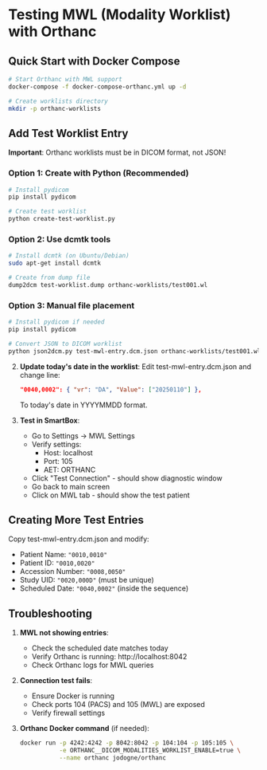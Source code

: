# Testing MWL (Modality Worklist) with Orthanc

## Quick Start with Docker Compose

```bash
# Start Orthanc with MWL support
docker-compose -f docker-compose-orthanc.yml up -d

# Create worklists directory
mkdir -p orthanc-worklists
```

## Add Test Worklist Entry

**Important**: Orthanc worklists must be in DICOM format, not JSON!

### Option 1: Create with Python (Recommended)
```bash
# Install pydicom
pip install pydicom

# Create test worklist
python create-test-worklist.py
```

### Option 2: Use dcmtk tools
```bash
# Install dcmtk (on Ubuntu/Debian)
sudo apt-get install dcmtk

# Create from dump file
dump2dcm test-worklist.dump orthanc-worklists/test001.wl
```

### Option 3: Manual file placement
```bash
# Install pydicom if needed
pip install pydicom

# Convert JSON to DICOM worklist
python json2dcm.py test-mwl-entry.dcm.json orthanc-worklists/test001.wl
```

2. **Update today's date in the worklist**:
   Edit test-mwl-entry.dcm.json and change line:
   ```json
   "0040,0002": { "vr": "DA", "Value": ["20250110"] },
   ```
   To today's date in YYYYMMDD format.

3. **Test in SmartBox**:
   - Go to Settings → MWL Settings
   - Verify settings:
     - Host: localhost
     - Port: 105
     - AET: ORTHANC
   - Click "Test Connection" - should show diagnostic window
   - Go back to main screen
   - Click on MWL tab - should show the test patient

## Creating More Test Entries

Copy test-mwl-entry.dcm.json and modify:
- Patient Name: `"0010,0010"` 
- Patient ID: `"0010,0020"`
- Accession Number: `"0008,0050"`
- Study UID: `"0020,000D"` (must be unique)
- Scheduled Date: `"0040,0002"` (inside the sequence)

## Troubleshooting

1. **MWL not showing entries**:
   - Check the scheduled date matches today
   - Verify Orthanc is running: http://localhost:8042
   - Check Orthanc logs for MWL queries

2. **Connection test fails**:
   - Ensure Docker is running
   - Check ports 104 (PACS) and 105 (MWL) are exposed
   - Verify firewall settings

3. **Orthanc Docker command** (if needed):
   ```bash
   docker run -p 4242:4242 -p 8042:8042 -p 104:104 -p 105:105 \
              -e ORTHANC__DICOM_MODALITIES_WORKLIST_ENABLE=true \
              --name orthanc jodogne/orthanc
   ```
